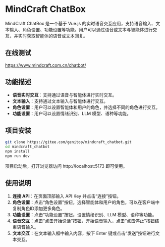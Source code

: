 # MindCraft ChatBox

MindCraft ChatBox 是一个基于 Vue.js 的实时语音交互应用，支持语音输入、文本输入、角色设置、功能设置等功能。用户可以通过语音或文本与智能体进行交互，并实时获取智能体的语音或文本回复。

## 在线测试
https://www.mindcraft.com.cn/chatbot/

## 功能描述
- **语音实时交互**：支持通过语音与智能体进行实时交互。
- **文本输入**：支持通过文本输入与智能体进行交互。
- **角色设置**：用户可以设置智能体和用户的角色，并选择不同的角色进行交互。
- **功能设置**：用户可以设置情绪识别、LLM 模型、语种等功能。


## 项目安装
```bash
git clone https://gitee.com/genitop/mindcraft_chatbot.git
cd mindcraft_chatbot
npm install
npm run dev
```
项目启动后，打开浏览器访问 http://localhost:5173 即可使用。

## 使用说明
1. **连接 API**：在页面顶部输入 API Key 并点击“连接”按钮。
2. **角色设置**：点击“角色设置”按钮，选择智能体和用户的角色，可以在客户端中复制角色ID添加更多角色。
3. **功能设置**：点击“功能设置”按钮，设置情绪识别、LLM 模型、语种等功能。
4. **语音交互**：点击“点击开始说话”按钮，开始语音输入，点击“点击停止”按钮结束语音输入。
5. **文本交互**：在文本输入框中输入内容，按下 Enter 键或点击“发送”按钮进行文本交互。


